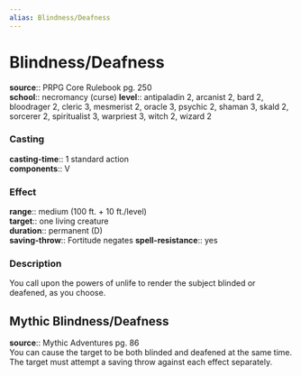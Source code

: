 ```yaml
---
alias: Blindness/Deafness
---
```


# Blindness/Deafness 

**source**:: PRPG Core Rulebook pg. 250  
**school**:: necromancy (curse)
**level**:: antipaladin 2, arcanist 2, bard 2, bloodrager 2, cleric 3, mesmerist 2, oracle 3, psychic 2, shaman 3, skald 2, sorcerer 2, spiritualist 3, warpriest 3, witch 2, wizard 2

### Casting 

**casting-time**:: 1 standard action  
**components**:: V

### Effect 

**range**:: medium (100 ft. + 10 ft./level)  
**target**:: one living creature  
**duration**:: permanent (D)  
**saving-throw**:: Fortitude negates
**spell-resistance**:: yes

### Description 

You call upon the powers of unlife to render the subject blinded or deafened, as you choose.

## Mythic Blindness/Deafness 

**source**:: Mythic Adventures pg. 86  
You can cause the target to be both blinded and deafened at the same time. The target must attempt a saving throw against each effect separately.
